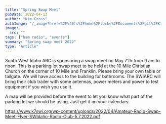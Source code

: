 ```yaml
---
title: "Spring Swap Meet"
pubDate: 2022-04-13
author: "Kim Gross"
authImage: "/_image?href=%2F%40fs%2Fhome%2Flocke%2FDocuments%2Fgit%2FK7SWI%2Fsrc%2Fassets%2Fteam%2FKI03.png%3ForigWidth%3D447%26origHeight%3D411%26origFormat%3Dpng&w=447&h=411&f=webp"
image:
  src: ""
tags: ["ham radio", "events"]
summary: "Spring swap meet 2022"
type: "Article"
---
```


South West Idaho ARC is sponsoring a swap meet on May 7'th from 9 am to noon. This is a parking lot swap meet to be held at the 10 Mile Christian Church on the corner of 10 Mile and Franklin. Please bring your own table or tailgate. We will have access to the building for bathrooms. The SWIARC will bring their club trailer with some antennas, power meters and power to test equipment if you wish you use it.

A map will be provided before the event to let you know what part of the parking lot we should be using. Just get it on your calendars.

https://www.k7swi.org/wp-content/uploads/2022/04/Amateur-Radio-Swap-Meet-Flyer-SWIdaho-Radio-Club-5.7.2022.pdf
